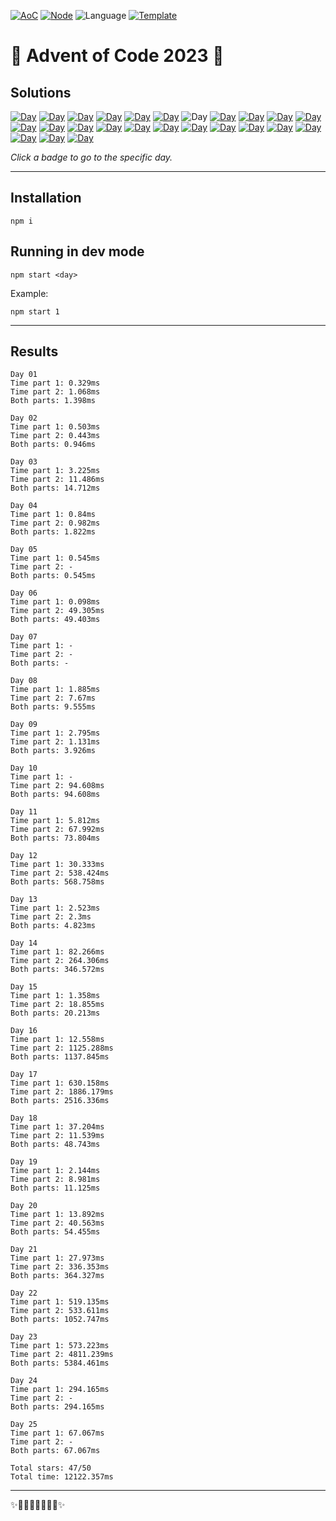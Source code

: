 <!-- Entries between SOLUTIONS and RESULTS tags are auto-generated -->

[![AoC](https://badgen.net/badge/AoC/2023/blue)](https://adventofcode.com/2023)
[![Node](https://badgen.net/badge/Node/v16.13.0+/blue)](https://nodejs.org/en/download/)
![Language](https://badgen.net/badge/Language/JavaScript/blue)
[![Template](https://badgen.net/badge/Template/aocrunner/blue)](https://github.com/caderek/aocrunner)

# 🎄 Advent of Code 2023 🎄

## Solutions

<!--SOLUTIONS-->

[![Day](https://badgen.net/badge/01/%E2%98%85%E2%98%85/green)](src/day01)
[![Day](https://badgen.net/badge/02/%E2%98%85%E2%98%85/green)](src/day02)
[![Day](https://badgen.net/badge/03/%E2%98%85%E2%98%85/green)](src/day03)
[![Day](https://badgen.net/badge/04/%E2%98%85%E2%98%85/green)](src/day04)
[![Day](https://badgen.net/badge/05/%E2%98%85%E2%98%86/yellow)](src/day05)
[![Day](https://badgen.net/badge/06/%E2%98%85%E2%98%85/green)](src/day06)
![Day](https://badgen.net/badge/07/%E2%98%86%E2%98%86/gray)
[![Day](https://badgen.net/badge/08/%E2%98%85%E2%98%85/green)](src/day08)
[![Day](https://badgen.net/badge/09/%E2%98%85%E2%98%85/green)](src/day09)
[![Day](https://badgen.net/badge/10/%E2%98%85%E2%98%85/green)](src/day10)
[![Day](https://badgen.net/badge/11/%E2%98%85%E2%98%85/green)](src/day11)
[![Day](https://badgen.net/badge/12/%E2%98%85%E2%98%85/green)](src/day12)
[![Day](https://badgen.net/badge/13/%E2%98%85%E2%98%85/green)](src/day13)
[![Day](https://badgen.net/badge/14/%E2%98%85%E2%98%85/green)](src/day14)
[![Day](https://badgen.net/badge/15/%E2%98%85%E2%98%85/green)](src/day15)
[![Day](https://badgen.net/badge/16/%E2%98%85%E2%98%85/green)](src/day16)
[![Day](https://badgen.net/badge/17/%E2%98%85%E2%98%85/green)](src/day17)
[![Day](https://badgen.net/badge/18/%E2%98%85%E2%98%85/green)](src/day18)
[![Day](https://badgen.net/badge/19/%E2%98%85%E2%98%85/green)](src/day19)
[![Day](https://badgen.net/badge/20/%E2%98%85%E2%98%85/green)](src/day20)
[![Day](https://badgen.net/badge/21/%E2%98%85%E2%98%85/green)](src/day21)
[![Day](https://badgen.net/badge/22/%E2%98%85%E2%98%85/green)](src/day22)
[![Day](https://badgen.net/badge/23/%E2%98%85%E2%98%85/green)](src/day23)
[![Day](https://badgen.net/badge/24/%E2%98%85%E2%98%85/green)](src/day24)
[![Day](https://badgen.net/badge/25/%E2%98%85%E2%98%85/green)](src/day25)

<!--/SOLUTIONS-->

_Click a badge to go to the specific day._

---

## Installation

```
npm i
```

## Running in dev mode

```
npm start <day>
```

Example:

```
npm start 1
```

---

## Results

<!--RESULTS-->

```
Day 01
Time part 1: 0.329ms
Time part 2: 1.068ms
Both parts: 1.398ms
```

```
Day 02
Time part 1: 0.503ms
Time part 2: 0.443ms
Both parts: 0.946ms
```

```
Day 03
Time part 1: 3.225ms
Time part 2: 11.486ms
Both parts: 14.712ms
```

```
Day 04
Time part 1: 0.84ms
Time part 2: 0.982ms
Both parts: 1.822ms
```

```
Day 05
Time part 1: 0.545ms
Time part 2: -
Both parts: 0.545ms
```

```
Day 06
Time part 1: 0.098ms
Time part 2: 49.305ms
Both parts: 49.403ms
```

```
Day 07
Time part 1: -
Time part 2: -
Both parts: -
```

```
Day 08
Time part 1: 1.885ms
Time part 2: 7.67ms
Both parts: 9.555ms
```

```
Day 09
Time part 1: 2.795ms
Time part 2: 1.131ms
Both parts: 3.926ms
```

```
Day 10
Time part 1: -
Time part 2: 94.608ms
Both parts: 94.608ms
```

```
Day 11
Time part 1: 5.812ms
Time part 2: 67.992ms
Both parts: 73.804ms
```

```
Day 12
Time part 1: 30.333ms
Time part 2: 538.424ms
Both parts: 568.758ms
```

```
Day 13
Time part 1: 2.523ms
Time part 2: 2.3ms
Both parts: 4.823ms
```

```
Day 14
Time part 1: 82.266ms
Time part 2: 264.306ms
Both parts: 346.572ms
```

```
Day 15
Time part 1: 1.358ms
Time part 2: 18.855ms
Both parts: 20.213ms
```

```
Day 16
Time part 1: 12.558ms
Time part 2: 1125.288ms
Both parts: 1137.845ms
```

```
Day 17
Time part 1: 630.158ms
Time part 2: 1886.179ms
Both parts: 2516.336ms
```

```
Day 18
Time part 1: 37.204ms
Time part 2: 11.539ms
Both parts: 48.743ms
```

```
Day 19
Time part 1: 2.144ms
Time part 2: 8.981ms
Both parts: 11.125ms
```

```
Day 20
Time part 1: 13.892ms
Time part 2: 40.563ms
Both parts: 54.455ms
```

```
Day 21
Time part 1: 27.973ms
Time part 2: 336.353ms
Both parts: 364.327ms
```

```
Day 22
Time part 1: 519.135ms
Time part 2: 533.611ms
Both parts: 1052.747ms
```

```
Day 23
Time part 1: 573.223ms
Time part 2: 4811.239ms
Both parts: 5384.461ms
```

```
Day 24
Time part 1: 294.165ms
Time part 2: -
Both parts: 294.165ms
```

```
Day 25
Time part 1: 67.067ms
Time part 2: -
Both parts: 67.067ms
```

```
Total stars: 47/50
Total time: 12122.357ms
```

<!--/RESULTS-->

---

✨🎄🎁🎄🎅🎄🎁🎄✨